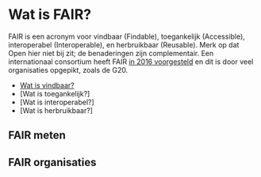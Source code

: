 Wat is FAIR?
============

FAIR is een acronym voor vindbaar (Findable), toegankelijk (Accessible), interoperabel (Interoperable),
en herbruikbaar (Reusable). Merk op dat Open hier niet bij zit; de benaderingen zijn complementair.
Een internationaal consortium heeft FAIR [in 2016 voorgesteld](https://www.nature.com/articles/sdata201618.) en
dit is door veel organisaties opgepikt, zoals de G20.

* [Wat is vindbaar?](findable.md)
* [Wat is toegankelijk?]
* [Wat is interoperabel?]
* [Wat is herbruikbaar?]

FAIR meten
----------


FAIR organisaties
-----------------

